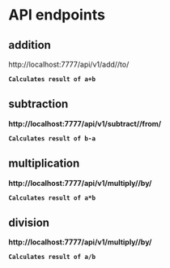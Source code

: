 
# API endpoints

## addition

http://localhost:7777/api/v1/add/<a>/to/<b>

    Calculates result of a+b

## subtraction

http://localhost:7777/api/v1/subtract/<a>/from/<b>

    Calculates result of b-a

## multiplication

http://localhost:7777/api/v1/multiply/<a>/by/<b>

    Calculates result of a*b

## division

http://localhost:7777/api/v1/multiply/<a>/by/<b>

    Calculates result of a/b

